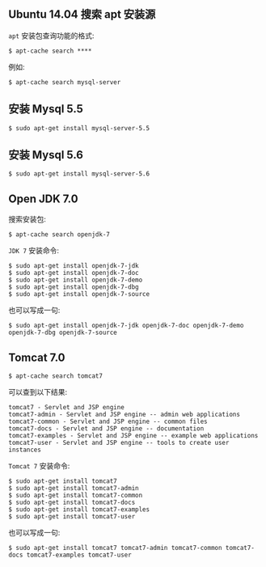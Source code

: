 
Ubuntu 14.04 搜索 apt 安装源
--------------------------------

`apt` 安装包查询功能的格式:

    $ apt-cache search ****

例如:

    $ apt-cache search mysql-server

安装 Mysql 5.5
-----------------

    $ sudo apt-get install mysql-server-5.5

安装 Mysql 5.6
-----------------

    $ sudo apt-get install mysql-server-5.6

Open JDK 7.0
---------------

搜索安装包:

    $ apt-cache search openjdk-7

`JDK 7` 安装命令:

    $ sudo apt-get install openjdk-7-jdk
    $ sudo apt-get install openjdk-7-doc
    $ sudo apt-get install openjdk-7-demo
    $ sudo apt-get install openjdk-7-dbg
    $ sudo apt-get install openjdk-7-source

也可以写成一句:

    $ sudo apt-get install openjdk-7-jdk openjdk-7-doc openjdk-7-demo openjdk-7-dbg openjdk-7-source

Tomcat 7.0
-------------

    $ apt-cache search tomcat7

可以查到以下结果:

    tomcat7 - Servlet and JSP engine
    tomcat7-admin - Servlet and JSP engine -- admin web applications
    tomcat7-common - Servlet and JSP engine -- common files
    tomcat7-docs - Servlet and JSP engine -- documentation
    tomcat7-examples - Servlet and JSP engine -- example web applications
    tomcat7-user - Servlet and JSP engine -- tools to create user instances

`Tomcat 7` 安装命令:

    $ sudo apt-get install tomcat7
    $ sudo apt-get install tomcat7-admin
    $ sudo apt-get install tomcat7-common
    $ sudo apt-get install tomcat7-docs
    $ sudo apt-get install tomcat7-examples
    $ sudo apt-get install tomcat7-user

也可以写成一句:

    $ sudo apt-get install tomcat7 tomcat7-admin tomcat7-common tomcat7-docs tomcat7-examples tomcat7-user

